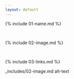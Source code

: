 ```yaml
---
layout: default
---
```


{% include 01-name.md %}

<br>

{% include 02-image.md %}

<br>

{% include 03-links.md %}

_includes/02-image.md
alt-text
